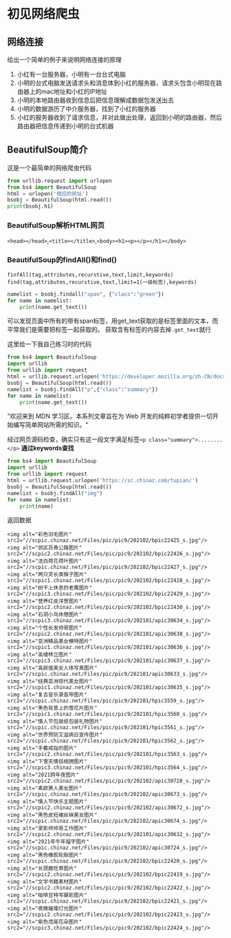 # 初见网络爬虫
## 网络连接
给出一个简单的例子来说明网络连接的原理
1. 小红有一台服务器，小明有一台台式电脑
2. 小明的台式电脑发送请求头和消息体到小红的服务器，请求头包含小明现在路由器上的mac地址和小红的IP地址
3. 小明的本地路由器收到信息后把信息理解成数据包发送出去
4. 小明的数据游历了中介服务器，找到了小红的服务器
5. 小红的服务器收到了请求信息，并对此做出处理，返回到小明的路由器，然后路由器把信息传递到小明的台式机器

## BeautifulSoup简介
这是一个最简单的网络爬虫代码
```python
from urllib.request import urlopen
from bs4 import BeautifulSoup
html = urlopen('相应的网址')
bsobj = BeautifulSoup(html.read())
print(bsobj.h1)
```
### BeautifulSoup解析HTML网页
`<head></head>`,`<title></title>`,`<body><h1><p></p></h1></body>`
### BeautifulSoup的findAll()和find()
`finfAll(tag,attributes,recurstive,text,limit,keywords)`
`find(tag,attributes,recurstive,text,limit=1(一级标签),keywords)`
```python
namelist = bsobj.findall("span", {"class":"green"})
for name in namelist:
    print(name.get_text())
```
可以发现页面中所有的带有span标签，用get_text获取的是标签里面的文本，而平常我们是需要把标签一起获取的。
获取含有标签的内容去掉`.get_text`就行

这里给一下我自己练习时的代码
```python
from bs4 import BeautifulSoup
import urllib
from urllib import request
html = urllib.request.urlopen('https://developer.mozilla.org/zh-CN/docs/learn')
bsobj = BeautifulSoup(html.read())
namelist = bsobj.findAll("p",{"class":"summary"})
for name in namelist:
    print(name.get_text())
```
"欢迎来到 MDN 学习区。本系列文章旨在为 Web 开发的纯粹初学者提供一切开始编写简单网站所需的知识。"

经过网页源码检查，确实只有这一段文字满足标签`<p class="summary">........</p>`
**通过keywords查找**
```python
from bs4 import BeautifulSoup
import urllib
from urllib import request
html = urllib.request.urlopen('https://sc.chinaz.com/tupian/')
bsobj = BeautifulSoup(html.read())
namelist = bsobj.findAll("img")
for name in namelist:
    print(name)
```
返回数据
```
<img alt="彩色羽毛图片" src2="//scpic.chinaz.net/Files/pic/pic9/202102/bpic22425_s.jpg"/>
<img alt="郊区沥青公路图片" src2="//scpic2.chinaz.net/Files/pic/pic9/202102/bpic22426_s.jpg"/>
<img alt="洁白荷花荷叶图片" src2="//scpic.chinaz.net/Files/pic/pic9/202102/bpic22427_s.jpg"/>
<img alt="两只灵长类猴子图片" src2="//scpic1.chinaz.net/Files/pic/pic9/202102/bpic22428_s.jpg"/>
<img alt="树干上休息的老鹰图片" src2="//scpic3.chinaz.net/Files/pic/pic9/202102/bpic22429_s.jpg"/>
<img alt="营养红皮洋葱图片" src2="//scpic2.chinaz.net/Files/pic/pic9/202102/bpic22430_s.jpg"/>
<img alt="石洞小鸟休憩图片" src2="//scpic3.chinaz.net/Files/pic/pic9/202101/apic30634_s.jpg"/>
<img alt="个性长发帅哥图片" src2="//scpic2.chinaz.net/Files/pic/pic9/202101/apic30638_s.jpg"/>
<img alt="亚洲精品美女模特图片" src2="//scpic1.chinaz.net/Files/pic/pic9/202101/apic30636_s.jpg"/>
<img alt="高楼林立图片" src2="//scpic3.chinaz.net/Files/pic/pic9/202101/apic30637_s.jpg"/>
<img alt="高颜值美女人体写真图片" src2="//scpic.chinaz.net/Files/pic/pic9/202101/apic30633_s.jpg"/>
<img alt="经典亚洲现代美女图片" src2="//scpic1.chinaz.net/Files/pic/pic9/202101/apic30635_s.jpg"/>
<img alt="复古音乐录音带图片" src2="//scpic.chinaz.net/Files/pic/pic9/202101/hpic3559_s.jpg"/>
<img alt="黑色背景上的雪花片图片" src2="//scpic1.chinaz.net/Files/pic/pic9/202101/hpic3560_s.jpg"/>
<img alt="情人节包装纸包装礼物图片" src2="//scpic.chinaz.net/Files/pic/pic9/202101/hpic3561_s.jpg"/>
<img alt="世界预防艾滋病日宣传图片" src2="//scpic.chinaz.net/Files/pic/pic9/202101/hpic3562_s.jpg"/>
<img alt="手戴戒指的图片" src2="//scpic2.chinaz.net/Files/pic/pic9/202101/hpic3563_s.jpg"/>
<img alt="下雪天情侣相拥图片" src2="//scpic3.chinaz.net/Files/pic/pic9/202101/hpic3564_s.jpg"/>
<img alt="2021跨年夜图片" src2="//scpic2.chinaz.net/Files/pic/pic9/202102/apic30728_s.jpg"/>
<img alt="素颜黑人美女图片" src2="//scpic.chinaz.net/Files/pic/pic9/202102/apic30673_s.jpg"/>
<img alt="情人节快乐主题图片" src2="//scpic2.chinaz.net/Files/pic/pic9/202102/apic30672_s.jpg"/>
<img alt="黑色皮短裙丝袜美女图片" src2="//scpic.chinaz.net/Files/pic/pic9/202102/apic30674_s.jpg"/>
<img alt="录影师帅哥工作图片" src2="//scpic2.chinaz.net/Files/pic/pic9/202101/apic30632_s.jpg"/>
<img alt="2021年牛年福字图片" src2="//scpic.chinaz.net/Files/pic/pic9/202102/apic30724_s.jpg"/>
<img alt="黑色橡胶轮胎图片" src2="//scpic.chinaz.net/Files/pic/pic9/202102/bpic22420_s.jpg"/>
<img alt="长颈鹿吃草图片" src2="//scpic2.chinaz.net/Files/pic/pic9/202102/bpic22419_s.jpg"/>
<img alt="文学书籍素材图片" src2="//scpic2.chinaz.net/Files/pic/pic9/202102/bpic22422_s.jpg"/>
<img alt="咖啡豆特写摄影图片" src2="//scpic.chinaz.net/Files/pic/pic9/202102/bpic22421_s.jpg"/>
<img alt="夜晚璀璨灯光图片" src2="//scpic2.chinaz.net/Files/pic/pic9/202102/bpic22423_s.jpg"/>
<img alt="紫色鸢尾花朵图片" src2="//scpic3.chinaz.net/Files/pic/pic9/202102/bpic22424_s.jpg"/>
```
